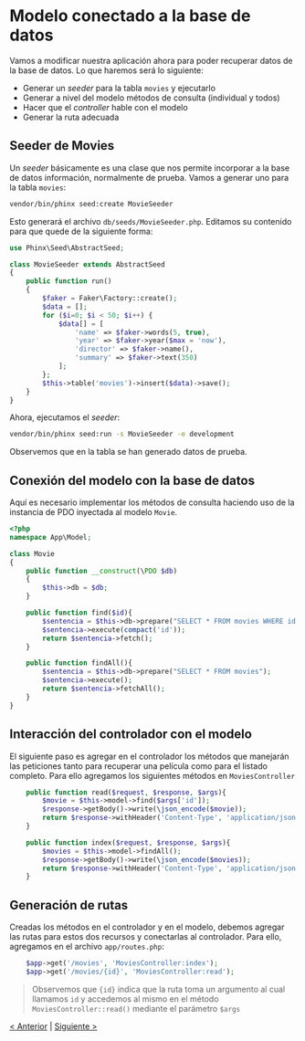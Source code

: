# Modelo conectado a la base de datos

Vamos a modificar nuestra aplicación ahora para poder recuperar datos de la base de datos. Lo que haremos será lo siguiente:

* Generar un *seeder* para la tabla `movies` y ejecutarlo
* Generar a nivel del modelo métodos de consulta (individual y todos)
* Hacer que el *controller* hable con el modelo
* Generar la ruta adecuada

## Seeder de Movies

Un *seeder* básicamente es una clase que nos permite incorporar a la base de datos información, normalmente de prueba. Vamos a generar uno para la tabla `movies`:

```bash
vendor/bin/phinx seed:create MovieSeeder
```

Esto generará el archivo `db/seeds/MovieSeeder.php`. Editamos su contenido para que quede de la siguiente forma:

```php
use Phinx\Seed\AbstractSeed;

class MovieSeeder extends AbstractSeed
{
    public function run()
    {
        $faker = Faker\Factory::create();
        $data = [];
        for ($i=0; $i < 50; $i++) {
            $data[] = [
                'name' => $faker->words(5, true),
                'year' => $faker->year($max = 'now'),
                'director' => $faker->name(),
                'summary' => $faker->text(350)
            ];
        };
        $this->table('movies')->insert($data)->save();
    }
}
```

Ahora, ejecutamos el *seeder*:

```bash
vendor/bin/phinx seed:run -s MovieSeeder -e development
```

Observemos que en la tabla se han generado datos de prueba.

## Conexión del modelo con la base de datos

Aquí es necesario implementar los métodos de consulta haciendo uso de la instancia de PDO inyectada al modelo `Movie`.

```php
<?php
namespace App\Model;

class Movie
{
    public function __construct(\PDO $db)
    {
        $this->db = $db;
    }

    public function find($id){
        $sentencia = $this->db->prepare("SELECT * FROM movies WHERE id = :id");
        $sentencia->execute(compact('id'));
        return $sentencia->fetch();
    }

    public function findAll(){
        $sentencia = $this->db->prepare("SELECT * FROM movies");    
        $sentencia->execute();    
        return $sentencia->fetchAll();        
    }
}
```

## Interacción del controlador con el modelo

El siguiente paso es agregar en el controlador los métodos que manejarán las peticiones tanto para recuperar una película como para el listado completo. Para ello agregamos los siguientes métodos en `MoviesController`

```php
    public function read($request, $response, $args){
        $movie = $this->model->find($args['id']);
        $response->getBody()->write(\json_encode($movie));
        return $response->withHeader('Content-Type', 'application/json');
    }

    public function index($request, $response, $args){
        $movies = $this->model->findAll();
        $response->getBody()->write(\json_encode($movies));
        return $response->withHeader('Content-Type', 'application/json');  
    }
```

## Generación de rutas

Creadas los métodos en el controlador y en el modelo, debemos agregar las rutas para estos dos recursos y conectarlas al controlador. Para ello, agregamos en el archivo `app/routes.php`:

```php
    $app->get('/movies', 'MoviesController:index');
    $app->get('/movies/{id}', 'MoviesController:read');
```

> Observemos que `{id}` indica que la ruta toma un argumento al cual llamamos `id` y accedemos al mismo en el método `MoviesController::read()` mediante el parámetro `$args`



[< Anterior](05-first-endpoint.md) | [Siguiente >](07-more-endpoints.md)